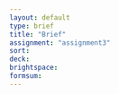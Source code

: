```yaml
---
layout: default
type: brief
title: "Brief"
assignment: "assignment3"
sort:
deck:
brightspace:
formsum:
---
```

